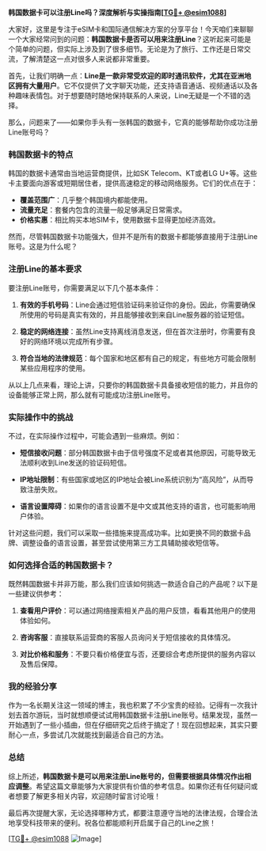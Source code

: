 **韩国数据卡可以注册Line吗？深度解析与实操指南[[TG💪+ @esim1088](https://t.me/s/esim1088)]**

大家好，这里是专注于eSIM卡和国际通信解决方案的分享平台！今天咱们来聊聊一个大家经常问到的问题：**韩国数据卡是否可以用来注册Line**？这听起来可能是个简单的问题，但实际上涉及到了很多细节。无论是为了旅行、工作还是日常交流，了解清楚这一点对很多人来说都非常重要。

首先，让我们明确一点：**Line是一款非常受欢迎的即时通讯软件，尤其在亚洲地区拥有大量用户**。它不仅提供了文字聊天功能，还支持语音通话、视频通话以及各种趣味表情包。对于想要随时随地保持联系的人来说，Line无疑是一个不错的选择。

那么，问题来了——如果你手头有一张韩国的数据卡，它真的能够帮助你成功注册Line账号吗？

### 韩国数据卡的特点

韩国的数据卡通常由当地运营商提供，比如SK Telecom、KT或者LG U+等。这些卡主要面向游客或短期居住者，提供高速稳定的移动网络服务。它们的优点在于：

- **覆盖范围广**：几乎整个韩国境内都能使用。
- **流量充足**：套餐内包含的流量一般足够满足日常需求。
- **价格实惠**：相比购买本地SIM卡，使用数据卡显得更加经济高效。

然而，尽管韩国数据卡功能强大，但并不是所有的数据卡都能够直接用于注册Line账号。这是为什么呢？

### 注册Line的基本要求

要注册Line账号，你需要满足以下几个基本条件：

1. **有效的手机号码**：Line会通过短信验证码来验证你的身份。因此，你需要确保所使用的号码是真实有效的，并且能够接收到来自Line服务器的验证短信。
   
2. **稳定的网络连接**：虽然Line支持离线消息发送，但在首次注册时，你需要有良好的网络环境以完成所有步骤。

3. **符合当地的法律规范**：每个国家和地区都有自己的规定，有些地方可能会限制某些应用程序的使用。

从以上几点来看，理论上讲，只要你的韩国数据卡具备接收短信的能力，并且你的设备能够正常上网，那么就有可能成功注册Line账号。

### 实际操作中的挑战

不过，在实际操作过程中，可能会遇到一些麻烦。例如：

- **短信接收问题**：部分韩国数据卡由于信号强度不足或者其他原因，可能导致无法顺利收到Line发送的验证码短信。
  
- **IP地址限制**：有些国家或地区的IP地址会被Line系统识别为“高风险”，从而导致注册失败。

- **语言设置障碍**：如果你的语言设置不是中文或其他支持的语言，也可能影响用户体验。

针对这些问题，我们可以采取一些措施来提高成功率。比如更换不同的数据卡品牌、调整设备的语言设置，甚至尝试使用第三方工具辅助接收短信等。

### 如何选择合适的韩国数据卡？

既然韩国数据卡并非万能，那么我们应该如何挑选一款适合自己的产品呢？以下是一些建议供参考：

1. **查看用户评价**：可以通过网络搜索相关产品的用户反馈，看看其他用户的使用体验如何。

2. **咨询客服**：直接联系运营商的客服人员询问关于短信接收的具体情况。

3. **对比价格和服务**：不要只看价格便宜与否，还要综合考虑所提供的服务内容以及售后保障。

### 我的经验分享

作为一名长期关注这一领域的博主，我也积累了不少宝贵的经验。记得有一次我计划去首尔游玩，当时就想顺便试试用韩国数据卡注册Line账号。结果发现，虽然一开始遇到了一些小插曲，但在仔细研究之后终于搞定了！现在回想起来，其实只要耐心一点，多尝试几次就能找到最适合自己的方法。

### 总结

综上所述，**韩国数据卡是可以用来注册Line账号的，但需要根据具体情况作出相应调整**。希望这篇文章能够为大家提供有价值的参考信息。如果你还有任何疑问或者想要了解更多相关内容，欢迎随时留言讨论哦！

最后再次提醒大家，无论选择哪种方式，都要注意遵守当地的法律法规，合理合法地享受科技带来的便利。祝各位都能顺利开启属于自己的Line之旅！

[[TG💪+ @esim1088](https://t.me/s/esim1088) ![Image](https://i.postimg.cc/4NQfJmqS/Snipaste-2025-05-13-00-14-12.png)]